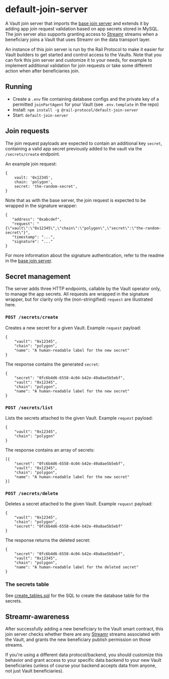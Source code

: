 # default-join-server

A Vault join server that imports the [base join server](https://github.com/vaults/data-union-join-server) and extends it by adding app join request validation based on app secrets stored in MySQL. The join server also supports granting access to [Streamr](https://streamr.network) streams when a beneficiary joins a Vault that uses Streamr on the data transport layer.

An instance of this join server is run by the Rail Protocol to make it easier for Vault builders to get started and control access to the Vaults. Note that you can fork this join server and customize it to your needs, for example to implement additional validation for join requests or take some different action when after beneficiaries join.

## Running

- Create a `.env` file containing database configs and the private key of a permitted `joinPartAgent` for your Vault (see `.env.template` in the repo)
- Install: `npm install -g @rail-protocol/default-join-server`
- Start: `default-join-server`

## Join requests

The join request payloads are expected to contain an additional key `secret`, containing a valid app secret previously added to the vault via the `/secrets/create` endpoint.

An example join request:

```
{
	vault: '0x12345',
	chain: 'polygon',
	secret: 'the-random-secret',
}
```

Note that as with the base server, the join request is expected to be wrapped in the signature wrapper:

```
{
   "address": "0xabcdef",
   "request": "{\"vault\":\"0x12345\",\"chain\":\"polygon\",\"secret\":\"the-random-secret\"}",
   "timestamp": "...",
   "signature": "..."
}
```

For more information about the signature authentication, refer to the readme in the [base join server](https://github.com/vaults/data-union-join-server).

## Secret management

The server adds three HTTP endpoints, callable by the Vault operator only, to manage the app secrets. All requests are wrapped in the signature wrapper, but for clarity only the (non-stringified) `request` are illustrated here.

### `POST /secrets/create`

Creates a new secret for a given Vault. Example `request` payload:

```
{
	"vault": "0x12345",
	"chain": "polygon",
	"name": "A human-readable label for the new secret"
}
```

The response contains the generated `secret`:

```
{
	"secret": "0fc6b4d6-6558-4c04-b42e-49a8ae5b5ebf",
	"vault": "0x12345",
	"chain": "polygon",
	"name": "A human-readable label for the new secret"
}
```

### `POST /secrets/list`

Lists the secrets attached to the given Vault. Example `request` payload:

```
{
	"vault": "0x12345",
	"chain": "polygon"
}
```

The response contains an array of secrets:

```
[{
	"secret": "0fc6b4d6-6558-4c04-b42e-49a8ae5b5ebf",
	"vault": "0x12345",
	"chain": "polygon",
	"name": "A human-readable label for the new secret"
}]
```

### `POST /secrets/delete`

Deletes a secret attached to the given Vault. Example `request` payload:

```
{
	"vault": "0x12345",
	"chain": "polygon",
	"secret": "0fc6b4d6-6558-4c04-b42e-49a8ae5b5ebf"
}
```

The response returns the deleted secret:

```
{
	"secret": "0fc6b4d6-6558-4c04-b42e-49a8ae5b5ebf",
	"vault": "0x12345",
	"chain": "polygon",
	"name": "A human-readable label for the deleted secret"
}
```

### The secrets table

See [create_tables.sql](create_tables.sql) for the SQL to create the database table for the secrets.

## Streamr-awareness

After successfully adding a new beneficiary to the Vault smart contract, this join server checks whether there are any [Streamr](https://streamr.network) streams associated with the Vault, and grants the new beneficiary publish permission on those streams.

If you're using a different data protocol/backend, you should customize this behavior and grant access to your specific data backend to your new Vault beneficiaries (unless of course your backend accepts data from anyone, not just Vault beneficiaries).
